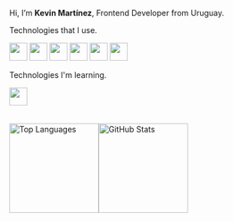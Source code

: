 <div>
  <p>Hi, I’m <b>Kevin Martínez</b>, Frontend Developer from Uruguay.</p>
  <div>
    <div>
      <p>Technologies that I use.</p>
      <img style="width: 2rem;" src="https://img.icons8.com/?size=100&id=20909&format=png&color=000000"/>
      <img style="width: 2rem;" src="https://img.icons8.com/?size=100&id=21278&format=png&color=000000"/>
      <img style="width: 2rem;" src="https://img.icons8.com/?size=100&id=108784&format=png&color=000000"/>
      <img style="width: 2rem;" src="https://img.icons8.com/?size=100&id=SrDTEN0d3OPH&format=png&color=000000"/>
      <img style="width: 2rem;" src="https://img.icons8.com/?size=100&id=4PiNHtUJVbLs&format=png&color=000000"/>
      <img style="width: 2rem;" src="https://img.icons8.com/?size=100&id=PndQWK6M1Hjo&format=png&color=000000"/>
    </div>
    <div>
      <p>Technologies I'm learning.</p>
      <img style="width: 2rem;" src="https://img.icons8.com/?size=100&id=asWSSTBrDlTW&format=png&color=000000"/>
    </div>
  </div>
  <div style="display: flex;">
    <img style="height: 10rem; margin-top: 2rem" src="https://github-readme-stats.vercel.app/api/top-langs/?username=kevin-mz&layout=compact&bg_color=001d29&title_color=02b3ff&text_color=ffffff" alt="Top Languages"/>
    <img style="height: 10rem; margin-top: 2rem" src="https://github-readme-stats.vercel.app/api?username=kevin-mz&show_icons=true&bg_color=001d29&title_color=02b3ff&text_color=ffffff" alt="GitHub Stats"/>
  </div>
</div>
